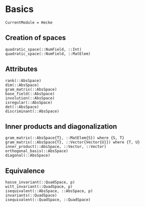 # Basics 
```@meta
CurrentModule = Hecke
```

## Creation of spaces

```@docs
quadratic_space(::NumField, ::Int)
quadratic_space(::NumField, ::MatElem)
```

## Attributes

```@docs
rank(::AbsSpace)
dim(::AbsSpace)
gram_matrix(::AbsSpace)
base_field(::AbsSpace)
involution(::AbsSpace)
isregular(::AbsSpace)
det(::AbsSpace)
discriminant(::AbsSpace)
```

## Inner products and diagonalization

```@docs
gram_matrix(::AbsSpace{T}, ::MatElem{S}) where {S, T}
gram_matrix(::AbsSpace{T}, ::Vector{Vector{U}}) where {T, U}
inner_product(::AbsSpace, ::Vector, ::Vector)
orthogonal_basis(::AbsSpace)
diagonal(::AbsSpace)
```

## Equivalence
```@docs
hasse_invariant(::QuadSpace, p)
witt_invariant(::QuadSpace, p)
isequivalent(::AbsSpace, ::AbsSpace, p)
invariants(::QuadSpace)
isequivalent(::QuadSpace, ::QuadSpace)
```
